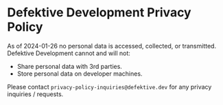 # Defektive Development Privacy Policy

As of 2024-01-26 no personal data is accessed, collected, or transmitted. Defektive Development cannot and will not:

- Share personal data with 3rd parties.
- Store personal data on developer machines.

Please contact `privacy-policy-inquiries`<!--test-->`@`<!---more testing-->`defektive.dev` for any privacy inquiries / requests.
